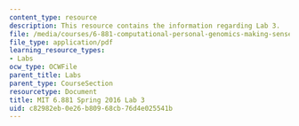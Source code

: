 ```yaml
---
content_type: resource
description: This resource contains the information regarding Lab 3.
file: /media/courses/6-881-computational-personal-genomics-making-sense-of-complete-genomes-spring-2016/c82982eb0e26b80968cb76d4e025541b_MIT6_881S16_lab3.pdf
file_type: application/pdf
learning_resource_types:
- Labs
ocw_type: OCWFile
parent_title: Labs
parent_type: CourseSection
resourcetype: Document
title: MIT 6.881 Spring 2016 Lab 3
uid: c82982eb-0e26-b809-68cb-76d4e025541b
---
```

